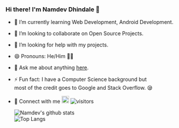 ### Hi there! I'm Namdev Dhindale 👋️

- 🌱 I’m currently learning Web Development, Android Development.
- 👯 I’m looking to collaborate on Open Source Projects.
- 🤔 I’m looking for help with my projects.
- 😄️ Pronouns: He/Him 🤦‍♂️️
- 💬️ Ask me about anything [here](https://github.com/namdev85/namdev85/issues).
- ⚡️  Fun fact: I have a Computer Science background but <br/> most of the credit goes to Google and Stack Overflow. 😪️
- 🤝️ Connect with me <a href="https://github.com/namdev85" target="blank"><img src="https://upload.wikimedia.org/wikipedia/commons/9/91/Octicons-mark-github.svg" alt="https://github.com/namdev85" height="20" width="20" /></a>  ![visitors](https://visitor-badge.laobi.icu/badge?page_id=namdev85)

    ![Namdev's github stats](https://github-readme-stats.vercel.app/api?username=namdev85&show_icons=true&hide_border=true)<br/>
    ![Top Langs](https://github-readme-stats.vercel.app/api/top-langs/?username=namdev85&theme=light)<br/>
    
<!---
namdev85/namdev85 is a ✨ special ✨ repository because its `README.md` (this file) appears on your GitHub profile.
You can click the Preview link to take a look at your changes.
--->
